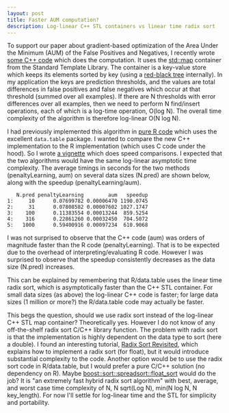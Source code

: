 ```yaml
---
layout: post
title: Faster AUM computation?
description: Log-linear C++ STL containers vs linear time radix sort
---
```


To support our paper about gradient-based optimization of the Area
Under the Minimum (AUM) of the False Positives and Negatives, I
recently wrote [some C++
code](https://github.com/tdhock/aum/blob/main/src/aum.cpp) which does
the computation. It uses the
[std::map](https://www.cplusplus.com/reference/map/map/) container
from the Standard Template Library. The container is a key-value store
which keeps its elements sorted by key (using a [red-black
tree](https://en.wikipedia.org/wiki/Red%E2%80%93black_tree)
internally). In my application the keys are prediction thresholds, and
the values are total differences in false positives and false
negatives which occur at that threshold (summed over all examples). If
there are N thresholds with error differences over all examples, then
we need to perform N find/insert operations, each of which is a
log-time operation, O(log N). The overall time complexity of the
algorithm is therefore log-linear O(N log N). 

I had previously implemented this algorithm in [pure R
code](https://github.com/tdhock/penaltyLearning/blob/master/R/ROChange.R)
which uses the excellent `data.table` package. I wanted to compare the
new C++ implementation to the R implementation (which uses C code
under the hood). So I wrote [a
vignette](https://github.com/tdhock/aum/blob/main/vignettes/speed-comparison.Rmd)
which does speed comparisons. I expected that the two algorithms would
have the same log-linear asymptotic time complexity. The average
timings in seconds for the two methods (penaltyLearning, aum) on
several data sizes (N.pred) are shown below, along with the speedup
(penaltyLearning/aum).

```
   N.pred penaltyLearning        aum   speedup
1:     10      0.07699782 0.00006470 1190.0745
2:     31      0.07808582 0.00007602 1027.1747
3:    100      0.11383554 0.00013244  859.5254
4:    316      0.22861260 0.00032450  704.5072
5:   1000      0.59400916 0.00097234  610.9068
```

I was not surprised to observe that the C++ code (aum) was orders of
magnitude faster than the R code (penaltyLearning). That is to be
expected due to the overhead of interpreting/evaluating R
code. However I was surprised to observe that the speedup consistently
decreases as the data size (N.pred) increases. 

This can be explained by remembering that R/data.table uses the linear
time radix sort, which is asymptotically faster than the C++ STL
container. For small data sizes (as above) the log-linear C++ code is
faster; for large data sizes (1 million or more?) the R/data.table
code may actually be faster.

This begs the question, should we use radix sort instead of the
log-linear C++ STL map container? Theoretically yes. However I do not
know of any off-the-shelf radix sort C/C++ library function. The
problem with radix sort is that the implementation is highly dependent
on the data type to sort (here a double). I found an interesting
tutorial, [Radix Sort
Revisited](http://www.codercorner.com/RadixSortRevisited.htm), which
explains how to implement a radix sort (for float), but it would
introduce substantial complexity to the code. Another option would be
to use the radix sort code in R/data.table, but I would prefer a pure
C/C++ solution (no dependency on R). Maybe
[boost::sort::spreadsort::float_sort](https://www.boost.org/doc/libs/1_67_0/libs/sort/doc/html/boost/sort/spreadsort/float_sort_idp31797616.html)
would do the job? It is "an extremely fast hybrid radix sort
algorithm" with best, average, and worst case time complexity of N, N
sqrt(Log N), min(N log N, N key_length). For now I'll settle for
log-linear time and the STL for simplicity and portability.

